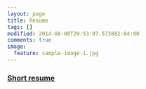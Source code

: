 ```yaml
---
layout: page
title: Resume
tags: []
modified: 2014-08-08T20:53:07.573882-04:00
comments: true
image:
  feature: sample-image-1.jpg
---
```


### [Short resume](/site/resume/cv_short_en.pdf)
